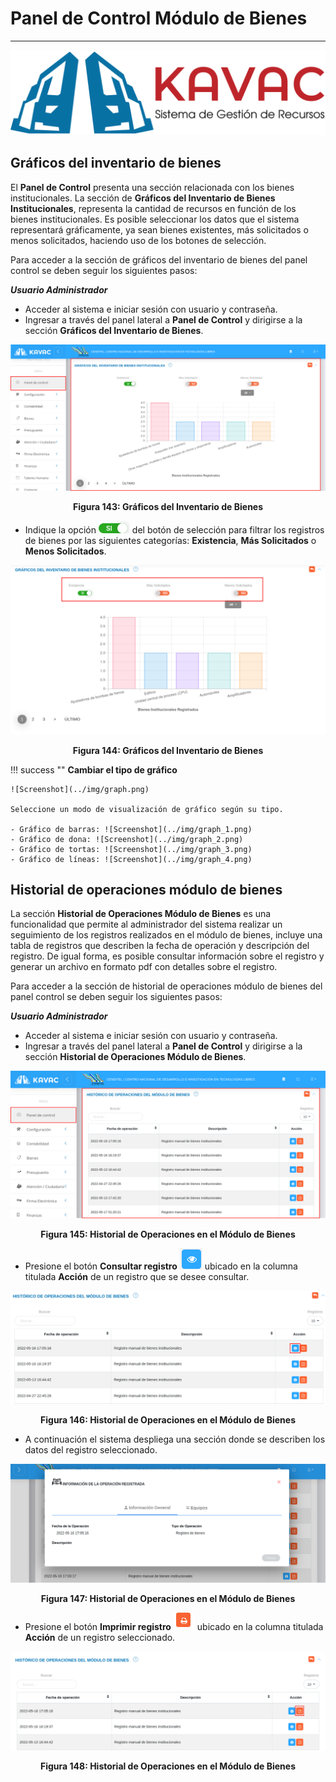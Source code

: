 # Panel de Control Módulo de Bienes 
**********************************

![Screenshot](../img/logokavac.png#imagen)


## Gráficos del inventario de bienes 


El **Panel de Control** presenta una sección relacionada con los bienes institucionales.  La sección de **Gráficos del Inventario de Bienes Institucionales**, representa la cantidad de recursos en función de los bienes institucionales. Es posible seleccionar los datos que el sistema representará gráficamente, ya sean bienes existentes, más solicitados o menos solicitados, haciendo uso de los botones de selección. 

Para acceder a la sección de gráficos del inventario de bienes del panel control se deben seguir los siguientes pasos:

***Usuario Administrador***

-   Acceder al sistema e iniciar sesión con usuario y contraseña.
-   Ingresar a través del panel lateral a **Panel de Control** y dirigirse a la sección **Gráficos del Inventario de Bienes**.

![Screenshot](../img/figure_38.png)<div style="text-align: center;font-weight: bold">Figura 143: Gráficos del Inventario de Bienes</div>

-   Indique la opción ![Screenshot](../img/select.png) del botón de selección para filtrar los registros de bienes por las siguientes categorías: **Existencia**, **Más Solicitados** o **Menos Solicitados**. 

![Screenshot](../img/figure_38_1.png)<div style="text-align: center;font-weight: bold">Figura 144: Gráficos del Inventario de Bienes</div>

!!! success ""
    **Cambiar el tipo de gráfico**

    ![Screenshot](../img/graph.png)

    Seleccione un modo de visualización de gráfico según su tipo. 

    - Gráfico de barras: ![Screenshot](../img/graph_1.png)
    - Gráfico de dona: ![Screenshot](../img/graph_2.png)
    - Gráfico de tortas: ![Screenshot](../img/graph_3.png)
    - Gráfico de líneas: ![Screenshot](../img/graph_4.png)

    

## Historial de operaciones módulo de bienes

La sección **Historial de Operaciones Módulo de Bienes** es una funcionalidad que permite al administrador del sistema realizar un seguimiento de los registros realizados en el módulo de bienes, incluye una tabla de registros que describen la fecha de operación y descripción del registro. De igual forma, es posible consultar información sobre el registro y generar un archivo en formato pdf con detalles sobre el registro.    

Para acceder a la sección de historial de operaciones módulo de bienes del panel control se deben seguir los siguientes pasos:

***Usuario Administrador***

-   Acceder al sistema e iniciar sesión con usuario y contraseña.
-   Ingresar a través del panel lateral a **Panel de Control** y dirigirse a la sección **Historial de Operaciones Módulo de Bienes**.

![Screenshot](../img/figure_39.png)<div style="text-align: center;font-weight: bold">Figura 145: Historial de Operaciones en el Módulo de Bienes</div>

-   Presione el botón **Consultar registro** ![Screenshot](../img/see.png) ubicado en la columna titulada **Acción** de un registro que se desee consultar. 

![Screenshot](../img/figure_39_1.png)<div style="text-align: center;font-weight: bold">Figura 146: Historial de Operaciones en el Módulo de Bienes</div>

-   A continuación el sistema despliega una sección donde se describen los datos del registro seleccionado.

![Screenshot](../img/figure_39_2.png)<div style="text-align: center;font-weight: bold">Figura 147: Historial de Operaciones en el Módulo de Bienes</div>

-   Presione el botón **Imprimir registro** ![Screenshot](../img/print.png) ubicado en la columna titulada **Acción** de un registro seleccionado. 

![Screenshot](../img/figure_39_3.png)<div style="text-align: center;font-weight: bold">Figura 148: Historial de Operaciones en el Módulo de Bienes</div>





